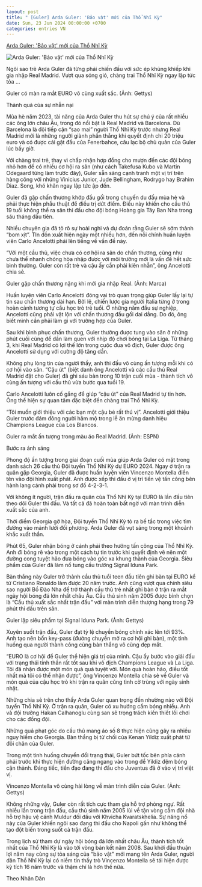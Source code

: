```yaml
---
layout: post
title: " [Guler] Arda Guler: 'Bảo vật' mới của Thổ Nhĩ Kỳ"
date: Sun, 23 Jun 2024 00:00:00 +0700
categories: entries VN
---
```

[Arda Guler: 'Bảo vật' mới của Thổ Nhĩ Kỳ](https://baoangiang.com.vn/arda-guler-bao-vat-moi-cua-tho-nhi-ky-a398498.html)

![Arda Guler: 'Bảo vật' mới của Thổ Nhĩ Kỳ](https://images.baoangiang.com.vn/image/news/2024/20240622/thumbnail/750x450/arda-guler-bao-vat-_6727_1719058065.webp)

Ngôi sao trẻ Arda Guler đã từng phải chiến đấu với sức ép khủng khiếp khi gia nhập Real Madrid. Vượt qua sóng gió, chàng trai Thổ Nhĩ Kỳ ngay lập tức tỏa ...

Guler có màn ra mắt EURO vô cùng xuất sắc. (Ảnh: Gettys)

Thành quả của sự nhẫn nại

Mùa hè năm 2023, tài năng của Arda Guler thu hút sự chú ý của rất nhiều các ông lớn châu Âu, trong đó nổi bật là Real Madrid và Barcelona. Dù Barcelona là đội tiếp cận “sao mai” người Thổ Nhĩ Kỳ trước nhưng Real Madrid mới là những người giành phần thắng khi quyết định chi 20 triệu euro và có được cái gật đầu của Fenerbahce, câu lạc bộ chủ quản của Guler lúc bấy giờ.

Với chàng trai trẻ, thay vì chấp nhận hợp đồng cho mượn đến các đội bóng nhỏ hơn để có nhiều cơ hội ra sân (như cách Takefusa Kubo và Martin Odegaard từng làm trước đây), Guler sẵn sàng cạnh tranh một vị trí trên hàng công với những Vinicius Junior, Jude Bellingham, Rodrygo hay Brahim Diaz. Song, khó khăn ngay lập tức ập đến.

Guler đã gặp chấn thương khớp đầu gối trong chuyến du đấu mùa hè và phải thực hiện phẫu thuật để điều trị dứt điểm. Điều này khiến cho cầu thủ 19 tuổi không thể ra sân thi đấu cho đội bóng Hoàng gia Tây Ban Nha trong sáu tháng đầu tiên.

Nhiều chuyên gia đã tỏ rõ sự hoài nghi và dự đoán rằng Guler sẽ sớm thành “bom xịt”. TIn đồn xuất hiện ngày một nhiều hơn, đến nỗi chính huấn luyện viên Carlo Ancelotti phải lên tiếng về vấn đề này.

“Với một cầu thủ, việc chưa có cơ hội ra sân do chấn thương, cũng như chưa thể nhanh chóng hòa nhập được với môi trường mới là vấn đề hết sức bình thường. Guler còn rất trẻ và cậu ấy cần phải kiên nhẫn”, ông Ancelotti chia sẻ.

Guler gặp chấn thương nặng khi mới gia nhập Real. (Ảnh: Marca)

Huấn luyện viên Carlo Ancelotti đóng vai trò quan trọng giúp Guler lấy lại tự tin sau chấn thương dài hạn. Bởi lẽ, chiến lược gia người Italia từng ở trong hoàn cảnh tương tự cầu học trò trẻ tuổi. Ở những năm đầu sự nghiệp, Ancelotti cũng phải vật lộn với chấn thương đầu gối dai dẳng. Do đó, ông biết mình cần phải làm gì với trường hợp của Guler.

Sau khi bình phục chấn thương, Guler thường được tung vào sân ở những phút cuối cùng để dần làm quen với nhịp độ chơi bóng tại La Liga. Từ tháng 3, khi Real Madrid có lợi thế lớn trong cuộc đua vô địch, Guler được ông Ancelotti sử dụng với cường độ tăng dần.

Không phụ lòng tin của người thầy, anh thi đấu vô cùng ấn tượng mỗi khi có cơ hội vào sân. “Cậu út” (biệt danh ông Ancelotti và các cầu thủ Real Madrid đặt cho Guler) đã ghi sáu bàn trong 10 trận cuối mùa - thành tích vô cùng ấn tượng với cầu thủ vừa bước qua tuổi 19.

Carlo Ancelotti luôn cố gắng để giúp “cậu út” của Real Madrid tự tin hơn. Ông thể hiện sự quan tâm đặc biệt đến chàng trai Thổ Nhĩ Kỳ.

“Tôi muốn giới thiệu với các bạn một cậu bé rất thú vị”. Ancelotti giới thiệu Guler trước đám đông người hâm mộ trong lễ ăn mừng danh hiệu Champions League của Los Blancos.

Guler ra mắt ấn tượng trong màu áo Real Madrid. (Ảnh: ESPN)

Bước ra ánh sáng

Phong độ ấn tượng trong giai đoạn cuối mùa giúp Arda Guler có mặt trong danh sách 26 cầu thủ Đội tuyển Thổ Nhĩ Kỳ dự EURO 2024. Ngay ở trận ra quân gặp Georgia, Guler đã được huấn luyện viên Vincenzo Montella điền tên vào đội hình xuất phát. Anh được xếp thi đấu ở vị trí tiền vệ tấn công bên hành lang cánh phải trong sơ đồ 4-2-3-1.

Với không ít người, trận đấu ra quân của Thổ Nhĩ Kỳ tại EURO là lần đầu tiên theo dõi Guler thi đấu. Và tất cả đã hoàn toàn bất ngờ với màn trình diễn xuất sắc của anh.

Thời điểm Georgia gỡ hòa, Đội tuyển Thổ Nhĩ Kỳ tỏ ra bế tắc trong việc tìm đường vào mảnh lưới đối phương. Arda Guler đã vụt sáng trong một khoảnh khắc xuất thần.

Phút 65, Guler nhận bóng ở cánh phải theo hướng tấn công của Thổ Nhĩ Kỳ. Anh đi bóng rẽ vào trong một cách tự tin trước khi quyết định vẽ nên một đường cong tuyệt hảo đưa bóng vào góc xa khung thành của Georgia. Siêu phẩm của Guler đã làm nổ tung cầu trường Signal Iduna Park.

Bàn thắng này Guler trở thành cầu thủ tuổi teen đầu tiên ghi bàn tại EURO kể từ Cristiano Ronaldo làm được 20 năm trước. Anh cũng vượt qua chính siêu sao người Bồ Đào Nha để trở thành cầu thủ trẻ nhất ghi bàn ở trận ra mắt ngày hội bóng đá lớn nhất châu Âu. Cầu thủ sinh năm 2005 được bình chọn là “Cầu thủ xuất sắc nhất trận đấu” với màn trình diễn thượng hạng trong 79 phút thi đấu trên sân.

Guler lập siêu phẩm tại Signal Iduna Park. (Ảnh: Gettys)

Xuyên suốt trận đấu, Guler đạt tỷ lệ chuyền bóng chính xác lên tới 93%. Anh tạo nên bốn key-pass (đường chuyền mở ra cơ hội ghi bàn), một tình huống qua người thành công cùng bàn thắng vô cùng đẹp mắt.

“EURO là cơ hội để Guler thể hiện giá trị của mình. Cậu ấy bước vào giải đấu với trạng thái tinh thần rất tốt sau khi vô địch Champions League và La Liga. Tôi đã nhận được một món quà quá tuyệt vời. Món quà hoàn hảo, điều tốt nhất mà tôi có thể nhận được”, ông Vincenzo Montella chia sẻ về Guler và món quà của cậu học trò khi trận ra quân cũng tình cờ trùng với ngày sinh nhật.

Những chia sẻ trên cho thấy Arda Guler quan trọng đến nhường nào với Đội tuyển Thổ Nhĩ Kỳ. Ở trận ra quân, Guler có xu hướng cầm bóng nhiều. Anh và đội trưởng Hakan Calhanoglu cùng san sẻ trọng trách kiến thiết lối chơi cho các đồng đội.

Những quả phạt góc do cầu thủ mang áo số 8 thực hiện cũng gây ra nhiều nguy hiểm cho Georgia. Bàn thắng bị từ chối của Kenan Yildiz xuất phát từ đôi chân của Guler.

Trong một tình huống chuyển đổi trạng thái, Guler bứt tốc bên phía cánh phải trước khi thực hiện đường căng ngang vào trong để Yildiz đệm bóng cận thành. Đáng tiếc, tiền đạo đang thi đấu cho Juventus đã ở vào vị trí việt vị.

Vincenzo Montella vô cùng hài lòng về màn trình diễn của Guler. (Ảnh: Gettys)

Không những vậy, Guler còn rất tích cực tham gia hỗ trợ phòng ngự. Rất nhiều lần trong trận đấu, cầu thủ sinh năm 2005 lùi về tận vòng cấm đội nhà hỗ trợ hậu vệ cánh Muldur đối đầu với Khvicha Kvaratskhelia. Sự năng nổ này của Guler khiến ngôi sao đang thi đấu cho Napoli gần như không thể tạo đột biến trong suốt cả trận đấu.

Trong lịch sử tham dự ngày hội bóng đá lớn nhất châu Âu, thành tích tốt nhất của Thổ Nhĩ Kỳ là vào tới vòng bán kết năm 2008. Sau khởi đầu thuận lợi năm nay cùng sự tỏa sáng của “bảo vật" mới mang tên Arda Guler, người dân Thổ Nhĩ Kỳ lại có niềm tin thầy trò Vincenzo Montella sẽ tái hiện được kỳ tích 16 năm trước và thậm chí là hơn thế nữa.

Theo Nhân Dân

